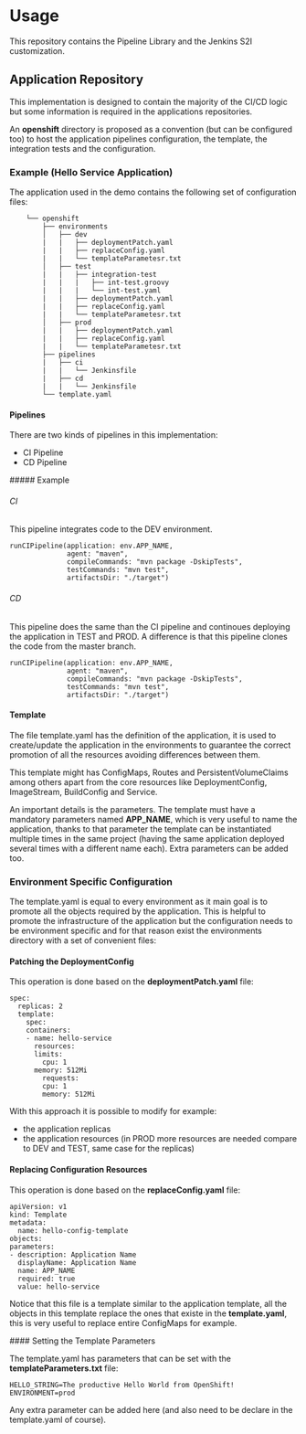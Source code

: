 # Usage

This repository contains the Pipeline Library and the Jenkins S2I customization.

## Application Repository

This implementation is designed to contain the majority of the CI/CD logic but some information is required in the applications repositories. 

An **openshift** directory is proposed as a convention (but can be configured too) to host the application pipelines configuration, the template, the integration tests and the configuration.

### Example (Hello Service Application)

The application used in the demo contains the following set of configuration files:

```
    └── openshift
        ├── environments
        │   ├── dev
        |   |   ├── deploymentPatch.yaml
        |   |   ├── replaceConfig.yaml
        |   |   └── templateParametesr.txt 
        │   ├── test
        |   |   ├── integration-test
        |   |   |   ├── int-test.groovy
        |   |   |   └── int-test.yaml
        |   |   ├── deploymentPatch.yaml
        |   |   ├── replaceConfig.yaml
        |   |   └── templateParametesr.txt 
        │   ├── prod
        |   |   ├── deploymentPatch.yaml
        |   |   ├── replaceConfig.yaml
        |   |   └── templateParametesr.txt
        ├── pipelines
        |   ├── ci
        |   |   └── Jenkinsfile
        |   ├── cd
        |   |   └── Jenkinsfile
        └── template.yaml
```      

#### Pipelines

There are two kinds of pipelines in this implementation:

* CI Pipeline
* CD Pipeline


##### Example

###### CI

This pipeline integrates code to the DEV environment.

    runCIPipeline(application: env.APP_NAME,
                  agent: "maven",
                  compileCommands: "mvn package -DskipTests",
                  testCommands: "mvn test",
                  artifactsDir: "./target")

###### CD

This pipeline does the same than the CI pipeline and continoues deploying the application in TEST and PROD. A difference is that this pipeline clones the code from the master branch.

    runCIPipeline(application: env.APP_NAME,
                  agent: "maven",
                  compileCommands: "mvn package -DskipTests",
                  testCommands: "mvn test",
                  artifactsDir: "./target")

#### Template

The file template.yaml has the definition of the application, it is used to create/update the application in the environments to guarantee the correct promotion of all the resources avoiding differences between them.

This template might has ConfigMaps, Routes and PersistentVolumeClaims among others apart from the core resources like DeploymentConfig, ImageStream, BuildConfig and Service. 

An important details is the parameters. The template must have a mandatory parameters named **APP_NAME**, which is very useful to name the application, thanks to that parameter the template can be instantiated multiple times in the same project (having the same application deployed several times with a different name each). Extra parameters can be added too.

### Environment Specific Configuration

The template.yaml is equal to every environment as it main goal is to promote all the objects required by the application. This is helpful to promote the infrastructure of the application but the configuration needs to be environment specific and for that reason exist the environments directory with a set of convenient files:

#### Patching the DeploymentConfig

This operation is done based on the **deploymentPatch.yaml** file:

    spec:
      replicas: 2
      template:
        spec:
        containers:
        - name: hello-service
          resources:
          limits:
            cpu: 1
          memory: 512Mi
            requests:
            cpu: 1
            memory: 512Mi

With this approach it is possible to modify for example:

* the application replicas
* the application resources (in PROD more resources are needed compare to DEV and TEST, same case for the replicas)

#### Replacing Configuration Resources

This operation is done based on the **replaceConfig.yaml** file:

    apiVersion: v1
    kind: Template
    metadata:
      name: hello-config-template
    objects:
    parameters:
    - description: Application Name
      displayName: Application Name
      name: APP_NAME
      required: true
      value: hello-service

Notice that this file is a template similar to the application template, all the objects in this template replace the ones that existe in the **template.yaml**, this is very useful to replace entire ConfigMaps for example.

#### Setting the Template Parameters

The template.yaml has parameters that can be set with the **templateParameters.txt** file:

    HELLO_STRING=The productive Hello World from OpenShift!
    ENVIRONMENT=prod

Any extra parameter can be added here (and also need to be declare in the template.yaml of course).